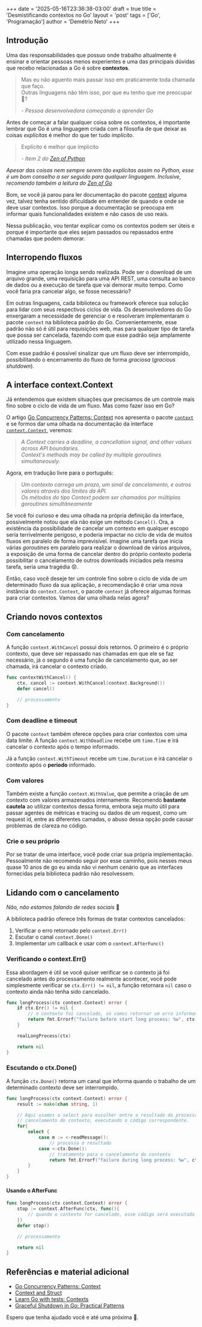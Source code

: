+++
date = '2025-05-16T23:36:38-03:00'
draft = true
title = 'Desmistificando contextos no Go'
layout = 'post'
tags = ['Go', 'Programação']
author = 'Demétrio Neto'
+++

## Introdução

Uma das responsabilidades que possuo onde trabalho altualmente é ensinar e
orientar pessoas menos experientes e uma das principais dúvidas que recebo
relacionadas a Go é sobre **contextos**.

> Mas eu não aguento mais passar isso em praticamente toda chamada que faço.\
> Outras linguagens não têm isso, por que eu tenho que me preocupar 🤯?
>
> _- Pessoa desenvolvedora começando a aprender Go_

Antes de começar a falar qualquer coisa sobre os contextos, é importante lembrar
que Go é uma linguagem criada com a filosofia de que deixar as coisas
_explícitas_ é melhor do que ter tudo _implícito_.

> Explícito é melhor que ímplicito
>
> _- Item 2 do [Zen of Python](https://peps.python.org/pep-0020/)_
>

_Apesar das coisas nem sempre serem tão explícitas assim no Python, esse é um bom conselho a ser seguido para qualquer linguagem. Inclusive, recomendo também a leitura do [Zen of Go](https://dave.cheney.net/2020/02/23/the-zen-of-go)_

Bom, se você já parou para ler documentação do pacote
[context](https://pkg.go.dev/context) alguma vez, talvez tenha sentido
dificuldade em entender de quando e onde se deve usar contextos. Isso porque a
documentação se preocupa em informar quais funcionalidades existem e não casos
de uso reais.

Nessa publicação, vou tentar explicar como os contextos podem ser úteis e porque
é importante que eles sejam passados ou repassados entre chamadas que podem
demorar.

## Interropendo fluxos

Imagine uma operação longa sendo realizada. Pode ser o download de um arquivo grande, uma requisição para uma API REST, uma consulta ao banco de dados ou a execução de tarefa que vai demorar muito tempo. Como você faria pra cancelar algo, se fosse necessário?

Em outras linguagens, cada biblioteca ou framework oferece sua solução para
lidar com seus respectivos ciclos de vida. Os desenvolvedores do Go enxergaram a
necessidade de gerenciar o e resolveram implementaram o pacote `context` na
biblioteca padrão do Go. Convenientemente, esse padrão não só é útil para
requisições web, mas para qualquer tipo de tarefa que possa ser cancelada,
fazendo com que esse padrão seja amplamente utilizado nessa linguagem.

Com esse padrão é possível sinalizar que um fluxo deve ser interrompido,
possibilitando o encerramento do fluxo de forma _graciosa_ (_gracious
shutdown_).

## A interface context.Context

Já entendemos que existem situações que precisamos de um controle mais fino
sobre o ciclo de vida de um fluxo. Mas como fazer isso em Go?

O artigo [Go Concurrency Patterns: Context](https://go.dev/blog/context) nos apresenta o pacote [`context`](https://pkg.go.dev/context) e se formos dar uma olhada na documentação da interface [`context.Context`](https://pkg.go.dev/context#Context), veremos:

> _A Context carries a deadline, a cancellation signal, and other values across API boundaries._\
> _Context's methods may be called by multiple goroutines simultaneously._

Agora, em tradução livre para o português:

> _Um contexto carrega um prazo, um sinal de cancelamento, e outros valores através dos limites da API._\
> _Os métodos do tipo Context podem ser chamados por múltiplas goroutines simultâneamente_

Se você foi curioso e deu uma olhada na própria definição da interface,
possivelmente notou que ela não exige um método `Cancel()`. Ora, a existência da
possibilidade de cancelar um contexto em qualquer escopo seria terrivelmente
perigoso, e poderia impactar no ciclo de vida de muitos fluxos em paralelo de
forma imprevisível. Imagine uma tarefa que inicia várias _goroutines_ em
paralelo para realizar o download de vários arquivos, a exposição de uma forma
de cancelar dentro do próprio contexto poderia possibilitar o cancelamento de
outros downloads iniciados pela mesma tarefa, seria uma tragédia 😟.

Então, caso você deseje ter um controle fino sobre o ciclo de vida de um
determinado fluxo da sua aplicação, a recomendação é criar uma nova instância do
`context.Context`, o pacote `context` já oferece algumas formas para criar
contextos. Vamos dar uma olhada nelas agora?

## Criando novos contextos

### Com cancelamento

A função `context.WithCancel` possui dois retornos. O primeiro é o próprio
contexto, que deve ser repassado nas chamadas em que ele se faz necessário, já o
segundo é uma função de cancelamento que, ao ser chamada, irá cancelar o
contexto criado.

```go
func contextWithCancel() {
    ctx, cancel := context.WithCancel(context.Background())
    defer cancel()

    // processamento
}
```

### Com deadline e timeout

O pacote `context` também oferece opções para criar contextos com uma data
limite. A função `context.WithDeadline` recebe um `time.Time` e irá cancelar o
contexto após o tempo informado.

Já a função `context.WithTimeout` recebe um `time.Duration` e irá cancelar o
contexto após o **periodo** informado.

### Com valores

Também existe a função `context.WithValue`, que permite a criação de um contexto
com valores armazenados internamente. Recomendo **bastante cautela** ao utilizar
contextos dessa forma, embora seja muito útil para passar agentes de métricas e
tracing ou dados de um request, como um request id, entre as diferentes camadas,
o abuso dessa opção pode causar problemas de clareza no código.

### Crie o seu próprio

Por se tratar de uma interface, você pode criar sua própria implementação.
Pessoalmente não recomendo seguir por esse caminho, pois nesses meus quase 10
anos de go eu ainda não vi nenhum cenário que as interfaces fornecidas pela
biblioteca padrão não resolvessem.

## Lidando com o cancelamento

_Não, não estamos falando de redes sociais_ 🫠

A biblioteca padrão oferece três formas de tratar contextos cancelados:

1. Verificar o erro retornado pelo `context.Err()`
2. Escutar o canal `context.Done()`
3. Implementar um callback e usar com o `context.AfterFunc()`

### Verificando o context.Err()

Essa abordagem é útil se você quiser verificar se o contexto já foi cancelado
antes do processamento realmente acontecer, você pode simplesmente verificar se
`ctx.Err() != nil`, a função retornara `nil` caso o contexto ainda não tenha
sido cancelado.

```go
func longProcess(ctx context.Context) error {
    if ctx.Err() != nil {
        // o contexto foi cancelado, só vamos retornar um erro informando o motivo, ok? 👍
        return fmt.Errorf("failure before start long process: %w", ctx.Err())
    }

    realLongProcess(ctx)

    return nil 
}
```

### Escutando o ctx.Done()

A função `ctx.Done()` retorna um canal que informa quando o trabalho de um
determinado contexto deve ser interrompido.

```go
func longProcess(ctx context.Context) error {
    result := make(chan string, 1)

    // Aqui usamos o select para escolher entre o resultado do processamento e o
    // cancelamento do contexto, executando o código correspondente.
    for{
        select {
            case m := <-readMessage():
                // processa o resultado
            case <-ctx.Done():
                // tratamento para o cancelamento do contexto
                return fmt.Errorf("failure during long process: %w", ctx.Err())
        }
    }
}
```

#### Usando o AfterFunc

```go
func longProcess(ctx context.Context) error {
    stop := context.AfterFunc(ctx, func(){
        // quando o contexto for cancelado, esse código será executado
    })
    defer stop()

    // processamento

    return nil
}
```

## Referências e material adicional

- [Go Concurrency Patterns: Context](https://go.dev/blog/context)
- [Context and Struct](https://go.dev/blog/context-and-structs)
- [Learn Go with tests: Contexts](https://quii.gitbook.io/learn-go-with-tests/go-fundamentals/context)
- [Graceful Shutdown in Go: Practical Patterns](https://victoriametrics.com/blog/go-graceful-shutdown/index.html)

Espero que tenha ajudado você e até uma próxima 👋.